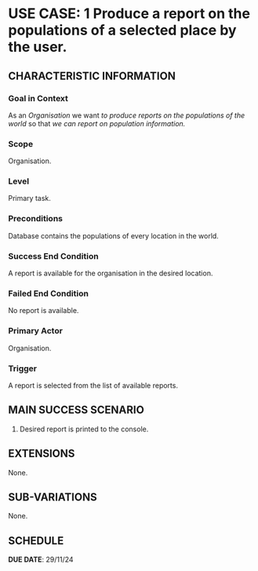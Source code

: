 
# USE CASE: 1  Produce a report on the populations of a selected place by the user.

## CHARACTERISTIC INFORMATION

### Goal in Context

As an *Organisation* we want *to produce reports on the populations of the world* so that *we can report on population information.*

### Scope

Organisation.

### Level

Primary task.

### Preconditions

Database contains the populations of every location in the world.

### Success End Condition

A report is available for the organisation in the desired location.

### Failed End Condition

No report is available.

### Primary Actor

Organisation.

### Trigger

A report is selected from the list of available reports.

## MAIN SUCCESS SCENARIO

1. Desired report is printed to the console.

## EXTENSIONS

None.

## SUB-VARIATIONS

None.

## SCHEDULE

**DUE DATE**: 29/11/24
